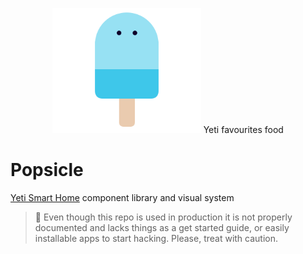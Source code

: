 <p align="center">
  <img  height="200" src="public/popsicle.png">
  Yeti favourites food
</p>

# Popsicle
[Yeti Smart Home](https://getyeti.co) component library and visual system

> 🚧 Even though this repo is used in production it is not properly documented
and lacks things as a get started guide, or easily installable apps to start
hacking. Please, treat with caution.